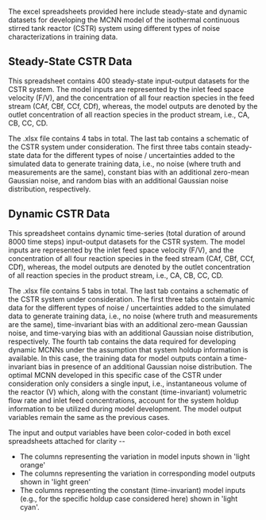 The excel spreadsheets provided here include steady-state and dynamic datasets for developing the MCNN model of the 
isothermal continuous stirred tank reactor (CSTR) system using different types of noise characterizations in 
training data.

## Steady-State CSTR Data

This spreadsheet contains 400 steady-state input-output datasets for the CSTR system. The model inputs are represented 
by the inlet feed space velocity (F/V), and the concentration of all four reaction species in the feed stream (CAf, CBf, 
CCf, CDf), whereas, the model outputs are denoted by the outlet concentration of all reaction species in the product 
stream, i.e., CA, CB, CC, CD.

The .xlsx file contains 4 tabs in total. The last tab contains a schematic of the CSTR system under consideration. 
The first three tabs contain steady-state data for the different types of noise / uncertainties added to the simulated
data to generate training data, i.e., no noise (where truth and measurements are the same), constant bias with an 
additional zero-mean Gaussian noise, and random bias with an additional Gaussian noise distribution, respectively.


## Dynamic CSTR Data

This spreadsheet contains dynamic time-series (total duration of around 8000 time steps) input-output datasets for 
the CSTR system. The model inputs are represented by the inlet feed space velocity (F/V), and the concentration of 
all four reaction species in the feed stream (CAf, CBf, CCf, CDf), whereas, the model outputs are denoted by the 
outlet concentration of all reaction species in the product stream, i.e., CA, CB, CC, CD.

The .xlsx file contains 5 tabs in total. The last tab contains a schematic of the CSTR system under consideration. 
The first three tabs contain dynamic data for the different types of noise / uncertainties added to the simulated
data to generate training data, i.e., no noise (where truth and measurements are the same), time-invariant bias with 
an additional zero-mean Gaussian noise, and time-varying bias with an additional Gaussian noise distribution, respectively.
The fourth tab contains the data required for developing dynamic MCNNs under the assumption that system holdup information
is available. In this case, the training data for model outputs contain a time-invariant bias in presence of an additional
Gaussian noise distribution. The optimal MCNN developed in this specific case of the CSTR under consideration only 
considers a single input, i.e., instantaneous volume of the reactor (V) which, along with the constant (time-invariant) 
volumetric flow rate and inlet feed concentrations, account for the system holdup information to be utilized during model 
development. The model output variables remain the same as the previous cases.


The input and output variables have been color-coded in both excel spreadsheets attached for clarity --
  * The columns representing the variation in model inputs shown in 'light orange'
  * The columns representing the variation in corresponding model outputs shown in 'light green'
  * The columns representing the constant (time-invariant) model inputs (e.g., for the specific holdup case
    considered here) shown in 'light cyan'.
